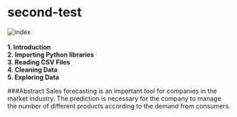 # second-test

![index](https://user-images.githubusercontent.com/71153587/95700779-dc039180-0c15-11eb-8191-668d71fce0c7.png)<br><br>
**1.    Introduction**<br>
**2.    Importing Python libraries**<br>
**3.    Reading CSV Files**<br>
**4.    Cleaning Data**<br>
**5.    Exploring Data**<br>


###Abstract
Sales forecasting is an important tool for companies in the market industry. The prediction is necessary for the company to manage the number of different products according to the demand from consumers. 
